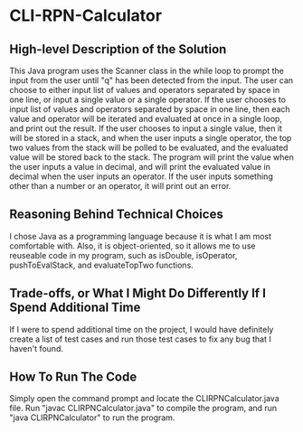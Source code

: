 # CLI-RPN-Calculator
## High-level Description of the Solution
This Java program uses the Scanner class in the while loop to prompt the input from the user until "q" has been detected from the input. The user can choose to either input list of values and operators separated by space in one line, or input a single value or a single operator. If the user chooses to input list of values and operators separated by space in one line, then each value and operator will be iterated and evaluated at once in a single loop, and print out the result. If the user chooses to input a single value, then it will be stored in a stack, and when the user inputs a single operator, the top two values from the stack will be polled to be evaluated, and the evaluated value will be stored back to the stack. The program will print the value when the user inputs a value in decimal, and will print the evaluated value in decimal when the user inputs an operator. If the user inputs something other than a number or an operator, it will print out an error.


## Reasoning Behind Technical Choices
I chose Java as a programming language because it is what I am most comfortable with. Also, it is object-oriented, so it allows me to use reuseable code in my program, such as isDouble, isOperator, pushToEvalStack, and evaluateTopTwo functions.


## Trade-offs, or What I Might Do Differently If I Spend Additional Time
If I were to spend additional time on the project, I would have definitely create a list of test cases and run those test cases to fix any bug that I haven't found.


## How To Run The Code
Simply open the command prompt and locate the CLIRPNCalculator.java file. Run "javac CLIRPNCalculator.java" to compile the program, and run "java CLIRPNCalculator" to run the program. 

